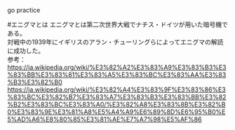 go practice

#エニグマとは
エニグマとは第二次世界大戦でナチス・ドイツが用いた暗号機である。  
対戦中の1939年にイギリスのアラン・チューリングらによってエニグマの解読に成功した。  
参考：  
https://ja.wikipedia.org/wiki/%E3%82%A2%E3%83%A9%E3%83%B3%E3%83%BB%E3%83%81%E3%83%A5%E3%83%BC%E3%83%AA%E3%83%B3%E3%82%B0  
https://ja.wikipedia.org/wiki/%E3%82%A4%E3%83%9F%E3%83%86%E3%83%BC%E3%82%B7%E3%83%A7%E3%83%B3%E3%83%BB%E3%82%B2%E3%83%BC%E3%83%A0/%E3%82%A8%E3%83%8B%E3%82%B0%E3%83%9E%E3%81%A8%E5%A4%A9%E6%89%8D%E6%95%B0%E5%AD%A6%E8%80%85%E3%81%AE%E7%A7%98%E5%AF%86